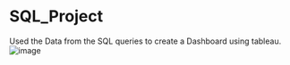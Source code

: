 # SQL_Project
Used the Data from the SQL queries to create a Dashboard using tableau.
![image](https://user-images.githubusercontent.com/106500866/191915607-7eb03658-8063-44f7-bbde-dbffa96e54d1.png)
